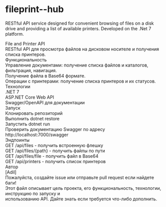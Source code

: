 # fileprint--hub

RESTful API service designed for convenient browsing of files on a disk drive and providing a list of available printers. Developed on the .Net 7 platform.

File and Printer API<br />
RESTful API для просмотра файлов на дисковом носителе и получения списка принтеров.<br />
Функциональность<br />
Управление документами: получение списка файлов и каталогов, фильтрация, навигация.<br />
Получение файла в Base64 формате.<br />
Операции с принтерами: получение списка принтеров и их статусов.<br />
Технологии<br />
.NET 7<br />
ASP.NET Core Web API<br />
Swagger/OpenAPI для документации<br />
Запуск<br />
Клонировать репозиторий<br />
Выполнить dotnet restore<br />
Запустить dotnet run<br />
Проверить документацию Swagger по адресу http://localhost:7000/swagger<br />
Эндпоинты<br />
GET /api/files - получить встроенную флешку<br />
GET /api/files/{path} - получить файлы по пути<br />
GET /api/files/file - получить файл в Base64<br />
GET /api/printers - получить список принтеров<br />
Автор<br />
[Adil]<br />
Пожалуйста, создайте issue или отправьте pull request если найдете баги!<br />
Этот файл описывает цель проекта, его функциональность, технологии, инструкцию по запуску и <br />использованию API. Дайте знать если требуется что-либо дополнить.<br />

